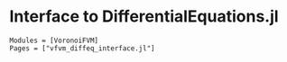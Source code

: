 # Interface to DifferentialEquations.jl


```@autodocs
Modules = [VoronoiFVM]
Pages = ["vfvm_diffeq_interface.jl"]
```

